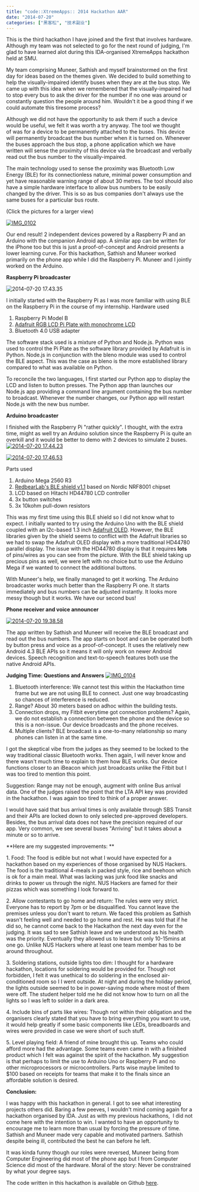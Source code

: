```yaml
---
title: "code::XtremeApps:: 2014 Hackathon AAR"
date: "2014-07-20"
categories: ["黑客松", "技术副业"]
---
```


This is the third hackathon I have joined and the first that involves hardware. Although my team was not selected to go for the next round of judging, I'm glad to have learned alot during this IDA-organised XtremeApps hackathon held at SMU.

My team comprising Muneer, Sathish and myself brainstormed on the first day for ideas based on the themes given. We decided to build something to help the visually-impaired identify buses when they are at the bus stop. We came up with this idea when we remembered that the visually-impaired had to stop every bus to ask the driver for the number if no one was around or constantly question the people around him. Wouldn't it be a good thing if we could automate this tiresome process?

Although we did not have the opportunity to ask them if such a device would be useful, we felt it was worth a try anyway. The tool we thought of was for a device to be permanently attached to the buses. This device will permanently broadcast the bus number when it is turned on. Whenever the buses approach the bus stop, a phone application which we have written will sense the proximity of this device via the broadcast and verbally read out the bus number to the visually-impaired.

The main technology used to sense the proximity was Bluetooth Low Energy (BLE) for its connectionless nature, minimal power consumption and yet have reasonable warning range of about 30 metres. The tool should also have a simple hardware interface to allow bus numbers to be easily changed by the driver. This is so as bus companies don't always use the same buses for a particular bus route.

(Click the pictures for a larger view)

[![IMG_0102](images/IMG_0102-224x300.jpg)](images/IMG_0102.jpg)

Our end result! 2 independent devices powered by a Raspberry Pi and an Arduino with the companion Android app. A similar app can be written for the iPhone too but this is just a proof-of-concept and Android presents a lower learning curve. For this hackathon, Sathish and Muneer worked primarily on the phone app while I did the Raspberry Pi. Muneer and I jointly worked on the Arduino.

**Raspberry Pi broadcaster**

![2014-07-20 17.43.35](images/2014-07-20-17.43.35-1024x768.jpg)

I initially started with the Raspberry Pi as I was more familiar with using BLE on the Raspberry Pi in the course of my internship. Hardware used

1. Raspberry Pi Model B
2. [Adafruit RGB LCD Pi Plate with monochrome LCD](https://www.adafruit.com/product/1115)
3. Bluetooth 4.0 USB adapter

The software stack used is a mixture of Python and Node.js. Python was used to control the Pi Plate as the software library provided by Adafruit is in Python. Node.js in conjunction with the bleno module was used to control the BLE aspect. This was the case as bleno is the more established library compared to what was available on Python.

To reconcile the two languages, I first started our Python app to display the LCD and listen to button presses. The Python app than launches our Node.js app providing a command line argument containing the bus number to broadcast. Whenever the number changes, our Python app will restart Node.js with the new bus number.

**Arduino broadcaster**

I finished with the Raspberry Pi "rather quickly". I thought, with the extra time, might as well try an Arduino solution since the Raspberry Pi is quite an overkill and it would be better to demo with 2 devices to simulate 2 buses.[![2014-07-20 17.44.23](images/2014-07-20-17.44.23-225x300.jpg)](images/2014-07-20-17.44.23.jpg)

[![2014-07-20 17.46.53](images/2014-07-20-17.46.53-1024x768.jpg)](images/2014-07-20-17.46.53.jpg)

Parts used

1. Arduino Mega 2560 R3
2. [RedbearLab's BLE shield v1.1](http://redbearlab.com/bleshield/) based on Nordic NRF8001 chipset
3. LCD based on Hitachi HD44780 LCD controller
4. 3x button switches
5. 3x 10kohm pull-down resistors

This was my first time using this BLE shield so I did not know what to expect. I initially wanted to try using the Arduino Uno with the BLE shield coupled with an I2c-based 1.3 inch [Adafruit OLED](https://www.adafruit.com/products/938). However, the BLE libraries given by the shield seems to conflict with the Adafruit libraries so we had to swap the Adafruit OLED display with a more traditional HD44780 parallel display. The issue with the HD44780 display is that it requires **lots** of pins/wires as you can see from the picture. With the BLE shield taking up precious pins as well, we were left with no choice but to use the Arduino Mega if we wanted to connect the additional buttons.

With Muneer's help, we finally managed to get it working. The Arduino broadcaster works much better than the Raspberry Pi one. It starts immediately and bus numbers can be adjusted instantly. It looks more messy though but it works. We have our second bus!

**Phone receiver and voice announcer**

[![2014-07-20 19.38.58](images/2014-07-20-19.38.58-764x1024.jpg)](images/2014-07-20-19.38.58.jpg)

The app written by Sathish and Muneer will receive the BLE broadcast and read out the bus numbers. The app starts on boot and can be operated both by button press and voice as a proof-of-concept. It uses the relatively new Android 4.3 BLE APIs so it means it will only work on newer Android devices. Speech recognition and text-to-speech features both use the native Android APIs.

**Judging Time: Questions and Answers** [![IMG_0104](images/IMG_0104-1024x764.jpg)](images/IMG_0104.jpg)

1. Bluetooth interference: We cannot test this within the Hackathon time frame but we are not using BLE to connect. Just one way broadcasting so chances of interference is reduced.
2. Range? About 30 meters based on adhoc within the building tests.
3. Connection drops, my Fitbit everytime got connection problems? Again, we do not establish a connection between the phone and the device so this is a non-issue. Our device broadcasts and the phone receives.
4. Multiple clients? BLE broadcast is a one-to-many relationship so many phones can listen in at the same time.

I got the skeptical vibe from the judges as they seemed to be locked to the way traditional classic Bluetooth works. Then again, I will never know and there wasn't much time to explain to them how BLE works. Our device functions closer to an iBeacon which just broadcasts unlike the Fitbit but I was too tired to mention this point.

Suggestion: Range may not be enough, augment with online Bus arrival data. One of the judges raised the point that the LTA API key was provided in the hackathon. I was again too tired to think of a proper answer.

I would have said that bus arrival times is only available through SBS Transit and their APIs are locked down to only selected pre-approved developers. Besides, the bus arrival data does not have the precision required of our app. Very common, we see several buses "Arriving" but it takes about a minute or so to arrive.

**Here are my suggested improvements: **

1\. Food: The food is edible but not what I would have expected for a hackathon based on my experiences of those organised by NUS Hackers. The food is the traditional 4-meals in packed style, rice and beehoon which is ok for a main meal. What was lacking was junk food like snacks and drinks to power us through the night. NUS Hackers are famed for their pizzas which was something I look forward to.

2\. Allow contestants to go home and return: The rules were very strict. Everyone has to report by 7pm or be disqualified. You cannot leave the premises unless you don't want to return. We faced this problem as Sathish wasn't feeling well and needed to go home and rest. He was told that if he did so, he cannot come back to the Hackathon the next day even for the judging. It was sad to see Sathish leave and we understood as his health was the priority. Eventually they allowed us to leave but only 10-15mins at one go. Unlike NUS Hackers where at least one team member has to be around throughout.

3\. Soldering stations, outside lights too dim: I thought for a hardware hackathon, locations for soldering would be provided for. Though not forbidden, I felt it was unethical to do soldering in the enclosed air-conditioned room so I I went outside. At night and during the holiday period, the lights outside seemed to be in power-saving mode where most of them were off. The student helper told me he did not know how to turn on all the lights so I was left to solder in a dark area.

4\. Include bins of parts like wires: Though not within their obligation and the organisers clearly stated that you have to bring everything you want to use, it would help greatly if some basic components like LEDs, breadboards and wires were provided in case we were short of such stuff.

5\. Level playing field: A friend of mine brought this up. Teams who could afford more had the advantage. Some teams even came in with a finished product which I felt was against the spirit of the hackathon. My suggestion is that perhaps to limit the use to Arduino Uno or Raspberry Pi and no other microprocessors or microcontrollers. Parts wise maybe limited to $100 based on receipts for teams that make it to the finals since an affordable solution is desired.

**Conclusion:**

I was happy with this hackathon in general. I got to see what interesting projects others did. Baring a few peeves, I wouldn't mind coming again for a hackathon organised by IDA. Just as with my previous hackathons,  I did not come here with the intention to win. I wanted to have an opportunity to encourage me to learn more than usual by forcing the pressure of time. Sathish and Muneer made very capable and motivated partners. Sathish despite being ill, contributed the best he can before he left.

It was kinda funny though our roles were reversed, Muneer being from Computer Engineering did most of the phone app but I from Computer Science did most of the hardware. Moral of the story: Never be constrained by what your degree says.

The code written in this hackathon is available on Github [here](https://github.com/yeokm1/bus-number-reader).
